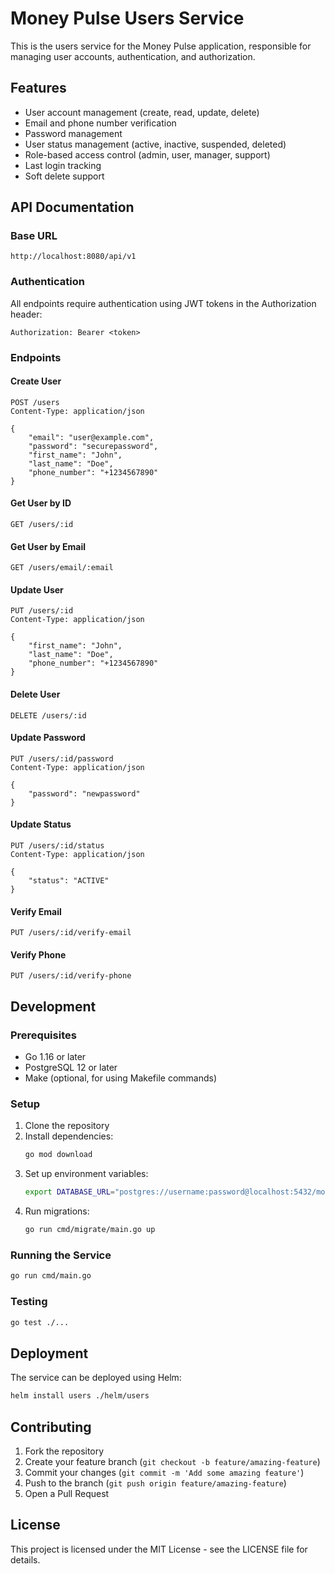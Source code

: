 # Money Pulse Users Service

This is the users service for the Money Pulse application, responsible for managing user accounts, authentication, and authorization.

## Features

- User account management (create, read, update, delete)
- Email and phone number verification
- Password management
- User status management (active, inactive, suspended, deleted)
- Role-based access control (admin, user, manager, support)
- Last login tracking
- Soft delete support

## API Documentation

### Base URL
```
http://localhost:8080/api/v1
```

### Authentication
All endpoints require authentication using JWT tokens in the Authorization header:
```
Authorization: Bearer <token>
```

### Endpoints

#### Create User
```http
POST /users
Content-Type: application/json

{
    "email": "user@example.com",
    "password": "securepassword",
    "first_name": "John",
    "last_name": "Doe",
    "phone_number": "+1234567890"
}
```

#### Get User by ID
```http
GET /users/:id
```

#### Get User by Email
```http
GET /users/email/:email
```

#### Update User
```http
PUT /users/:id
Content-Type: application/json

{
    "first_name": "John",
    "last_name": "Doe",
    "phone_number": "+1234567890"
}
```

#### Delete User
```http
DELETE /users/:id
```

#### Update Password
```http
PUT /users/:id/password
Content-Type: application/json

{
    "password": "newpassword"
}
```

#### Update Status
```http
PUT /users/:id/status
Content-Type: application/json

{
    "status": "ACTIVE"
}
```

#### Verify Email
```http
PUT /users/:id/verify-email
```

#### Verify Phone
```http
PUT /users/:id/verify-phone
```

## Development

### Prerequisites

- Go 1.16 or later
- PostgreSQL 12 or later
- Make (optional, for using Makefile commands)

### Setup

1. Clone the repository
2. Install dependencies:
   ```bash
   go mod download
   ```
3. Set up environment variables:
   ```bash
   export DATABASE_URL="postgres://username:password@localhost:5432/moneypulse?sslmode=disable"
   ```
4. Run migrations:
   ```bash
   go run cmd/migrate/main.go up
   ```

### Running the Service

```bash
go run cmd/main.go
```

### Testing

```bash
go test ./...
```

## Deployment

The service can be deployed using Helm:

```bash
helm install users ./helm/users
```

## Contributing

1. Fork the repository
2. Create your feature branch (`git checkout -b feature/amazing-feature`)
3. Commit your changes (`git commit -m 'Add some amazing feature'`)
4. Push to the branch (`git push origin feature/amazing-feature`)
5. Open a Pull Request

## License

This project is licensed under the MIT License - see the LICENSE file for details. 